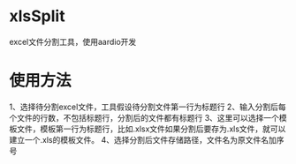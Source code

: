 # xlsSplit

excel文件分割工具，使用aardio开发


# 使用方法

1、选择待分割excel文件，工具假设待分割文件第一行为标题行
2、输入分割后每个文件的行数，不包括标题行，分割后的文件都有标题行
3、这里可以选择一个模板文件，模板第一行为标题行，比如.xlsx文件如果分割后要存为.xls文件，就可以建立一个.xls的模板文件。
4、选择分割后文件存储路径，文件名为原文件名加序号
